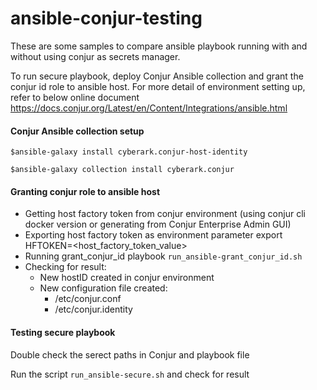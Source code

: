 # ansible-conjur-testing
These are some samples to compare ansible playbook running with and without using conjur as secrets manager.

To run secure playbook, deploy Conjur Ansible collection and grant the conjur id role to ansible host.
For more detail of environment setting up, refer to below online document
https://docs.conjur.org/Latest/en/Content/Integrations/ansible.html

#### Conjur Ansible collection setup

`$ansible-galaxy install cyberark.conjur-host-identity`

`$ansible-galaxy collection install cyberark.conjur`

#### Granting conjur role to ansible host
- Getting host factory token from conjur environment (using conjur cli docker version or generating from Conjur Enterprise Admin GUI)
- Exporting host factory token as environment parameter
export HFTOKEN=<host_factory_token_value>
- Running grant_conjur_id playbook `run_ansible-grant_conjur_id.sh`
- Checking for result:
  + New hostID created in conjur environment
  + New configuration file created:
     - /etc/conjur.conf
     - /etc/conjur.identity

#### Testing secure playbook
Double check the serect paths in Conjur and playbook file

Run the script `run_ansible-secure.sh` and check for result
